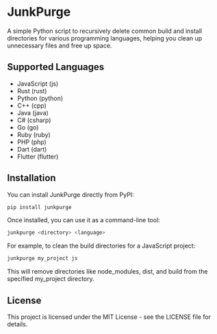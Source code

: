 # JunkPurge

A simple Python script to recursively delete common build and install directories for various programming languages, helping you clean up unnecessary files and free up space.

## Supported Languages

- JavaScript (js)
- Rust (rust)
- Python (python)
- C++ (cpp)
- Java (java)
- C# (csharp)
- Go (go)
- Ruby (ruby)
- PHP (php)
- Dart (dart)
- Flutter (flutter)

## Installation

You can install JunkPurge directly from PyPI:

```bash
pip install junkpurge
```

Once installed, you can use it as a command-line tool:

```bash
junkpurge <directory> <language>
```

For example, to clean the build directories for a JavaScript project:

```bash
junkpurge my_project js
```

This will remove directories like node_modules, dist, and build from the specified my_project directory.

## License

This project is licensed under the MIT License - see the LICENSE file for details.
